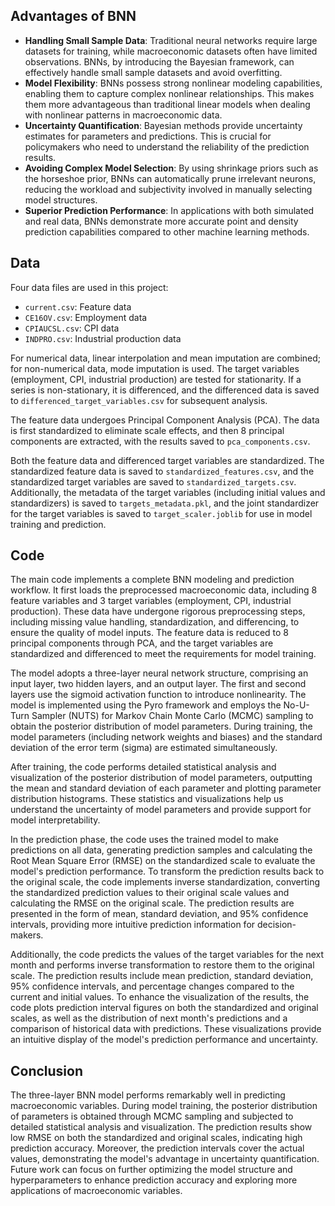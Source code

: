 
## Advantages of BNN
- **Handling Small Sample Data**: Traditional neural networks require large datasets for training, while macroeconomic datasets often have limited observations. BNNs, by introducing the Bayesian framework, can effectively handle small sample datasets and avoid overfitting.
- **Model Flexibility**: BNNs possess strong nonlinear modeling capabilities, enabling them to capture complex nonlinear relationships. This makes them more advantageous than traditional linear models when dealing with nonlinear patterns in macroeconomic data.
- **Uncertainty Quantification**: Bayesian methods provide uncertainty estimates for parameters and predictions. This is crucial for policymakers who need to understand the reliability of the prediction results.
- **Avoiding Complex Model Selection**: By using shrinkage priors such as the horseshoe prior, BNNs can automatically prune irrelevant neurons, reducing the workload and subjectivity involved in manually selecting model structures.
- **Superior Prediction Performance**: In applications with both simulated and real data, BNNs demonstrate more accurate point and density prediction capabilities compared to other machine learning methods.

## Data
Four data files are used in this project:
- `current.csv`: Feature data
- `CE16OV.csv`: Employment data
- `CPIAUCSL.csv`: CPI data
- `INDPRO.csv`: Industrial production data

For numerical data, linear interpolation and mean imputation are combined; for non-numerical data, mode imputation is used. The target variables (employment, CPI, industrial production) are tested for stationarity. If a series is non-stationary, it is differenced, and the differenced data is saved to `differenced_target_variables.csv` for subsequent analysis.

The feature data undergoes Principal Component Analysis (PCA). The data is first standardized to eliminate scale effects, and then 8 principal components are extracted, with the results saved to `pca_components.csv`.

Both the feature data and differenced target variables are standardized. The standardized feature data is saved to `standardized_features.csv`, and the standardized target variables are saved to `standardized_targets.csv`. Additionally, the metadata of the target variables (including initial values and standardizers) is saved to `targets_metadata.pkl`, and the joint standardizer for the target variables is saved to `target_scaler.joblib` for use in model training and prediction.

## Code
The main code implements a complete BNN modeling and prediction workflow. It first loads the preprocessed macroeconomic data, including 8 feature variables and 3 target variables (employment, CPI, industrial production). These data have undergone rigorous preprocessing steps, including missing value handling, standardization, and differencing, to ensure the quality of model inputs. The feature data is reduced to 8 principal components through PCA, and the target variables are standardized and differenced to meet the requirements for model training.

The model adopts a three-layer neural network structure, comprising an input layer, two hidden layers, and an output layer. The first and second layers use the sigmoid activation function to introduce nonlinearity. The model is implemented using the Pyro framework and employs the No-U-Turn Sampler (NUTS) for Markov Chain Monte Carlo (MCMC) sampling to obtain the posterior distribution of model parameters. During training, the model parameters (including network weights and biases) and the standard deviation of the error term (sigma) are estimated simultaneously.

After training, the code performs detailed statistical analysis and visualization of the posterior distribution of model parameters, outputting the mean and standard deviation of each parameter and plotting parameter distribution histograms. These statistics and visualizations help us understand the uncertainty of model parameters and provide support for model interpretability.

In the prediction phase, the code uses the trained model to make predictions on all data, generating prediction samples and calculating the Root Mean Square Error (RMSE) on the standardized scale to evaluate the model's prediction performance. To transform the prediction results back to the original scale, the code implements inverse standardization, converting the standardized prediction values to their original scale values and calculating the RMSE on the original scale. The prediction results are presented in the form of mean, standard deviation, and 95% confidence intervals, providing more intuitive prediction information for decision-makers.


Additionally, the code predicts the values of the target variables for the next month and performs inverse transformation to restore them to the original scale. The prediction results include mean prediction, standard deviation, 95% confidence intervals, and percentage changes compared to the current and initial values. To enhance the visualization of the results, the code plots prediction interval figures on both the standardized and original scales, as well as the distribution of next month's predictions and a comparison of historical data with predictions. These visualizations provide an intuitive display of the model's prediction performance and uncertainty.

## Conclusion
The three-layer BNN model performs remarkably well in predicting macroeconomic variables. During model training, the posterior distribution of parameters is obtained through MCMC sampling and subjected to detailed statistical analysis and visualization. The prediction results show low RMSE on both the standardized and original scales, indicating high prediction accuracy. Moreover, the prediction intervals cover the actual values, demonstrating the model's advantage in uncertainty quantification. Future work can focus on further optimizing the model structure and hyperparameters to enhance prediction accuracy and exploring more applications of macroeconomic variables.

